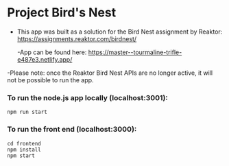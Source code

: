 # Project Bird's Nest

- This app was built as a solution for the Bird Nest assignment by Reaktor:
  https://assignments.reaktor.com/birdnest/

  -App can be found here: https://master--tourmaline-trifle-e487e3.netlify.app/

-Please note: once the Reaktor Bird Nest APIs are no longer active, it will not be possible to run the app.

### To run the node.js app locally (localhost:3001):

```shell
npm run start
```

### To run the front end (localhost:3000):

```shell
cd frontend
npm install
npm start
```
